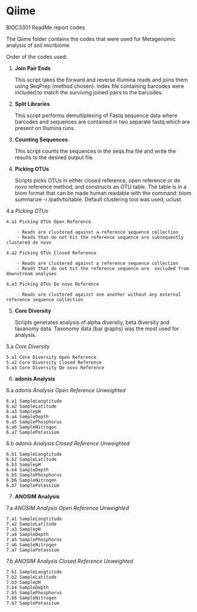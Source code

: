 # Qiime
BIOC3301 ReadMe report codes

The Qiime folder contains the codes that were used for Metagenomic analysis of soil micrbiome

Order of the codes used:
<b>
1. Join Pair Ends </b>
	
	This script takes the forward and reverse Illumina reads and joins them using SeqPrep (method chosen). Index file containing barcodes were included to match the surviving joined pairs to the barcodes. 

2. <b>Split Libraries </b>

	This script performs demultiplexing of Fastq sequence data where barcodes and sequences are contained in two separate fastq which are present on Illumina runs. 

3. <b>Counting Sequences </b>
	
	This script counts the sequences in the seqs.fna file and write the results to the desired output file.

4. <b>Picking OTUs </b>

	Scripts picks OTUs in either closed reference, open reference or de novo reference method; and constructs an OTU table. The table is in a biom format that can be made human readable with the command: biom summarize -i /path/to/table. Default clustering tool was used, uclust. 
	
 4.a <i>Picking OTUs</i> 
 
	4.a1 Picking OTUs Open Reference
	
		- Reads are clustered against a reference sequence collection
		- Reads that do not hit the reference sequence are subsequently clustered de novo

	4.a2 Picking OTUs Closed Reference
	
		- Reads are clustered against a reference sequence collection
		- Reads that do not hit the reference sequence are  excluded from downstream analyses
		
	4.a3 Picking OTUs De novo Reference
	
		- Reads are clustered against one another without any external reference sequence collection
  
5. <b>Core Diversity</b>

	Scripts generates analysis of alpha diversity, beta diversity and taxanomy data. Taxonomy data (bar graphs) was the most used for analysis.

 5.a <i>Core Diversity</i>

	5.a1 Core Diversity Open Reference	
	5.a2 Core Diversity Closed Reference
	5.a3 Core Diversity De novo Reference
  
6. <b>adonis Analysis</b>

  6.a <i>adonis Analysis Open Reference Unweighted</i>
	
    6.a1 SampleLongtitude
    6.a2 SampleLatitude
    6.a3 SamplepH
    6.a4 SampleDepth
    6.a5 SamplePhosphorus
    6.a6 SampleNitrogen
    6.a7 SamplePotassium
    
  6.b <i>adonis Analysis Closed Reference Unweighted</i>
	
    6.b1 SampleLongtitude
    6.b2 SampleLatitude
    6.b3 SamplepH
    6.b4 SampleDepth
    6.b5 SamplePhosphorus
    6.b6 SampleNitrogen
    6.b7 SamplePotassium
    
7. <b>ANOSIM Analysis</b>

  7.a <i>ANOSIM Analysis Open Reference Unweighted</i>
	
    7.a1 SampleLongtitude
    7.a2 SampleLatitude
    7.a3 SamplepH
    7.a4 SampleDepth
    7.a5 SamplePhosphorus
    7.a6 SampleNitrogen
    7.a7 SamplePotassium
    
  7.b <i>ANOSIM Analysis Closed Reference Unweighted</i>
	
    7.b1 SampleLongtitude
    7.b2 SampleLatitude
    7.b3 SamplepH
    7.b4 SampleDepth
    7.b5 SamplePhosphorus
    7.b6 SampleNitrogen
    7.b7 SamplePotassium
